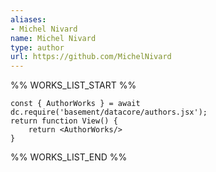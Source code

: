 ```yaml
---
aliases:
- Michel Nivard
name: Michel Nivard
type: author
url: https://github.com/MichelNivard
---
```



%% WORKS_LIST_START %%

```datacorejsx
const { AuthorWorks } = await dc.require('basement/datacore/authors.jsx');
return function View() {
    return <AuthorWorks/>
}
```
%% WORKS_LIST_END %%